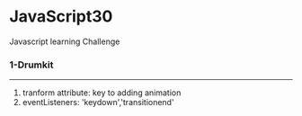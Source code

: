 # JavaScript30
Javascript learning Challenge

### 1-Drumkit
---

1. tranform attribute: key to adding animation
2. eventListeners: 'keydown','transitionend'
